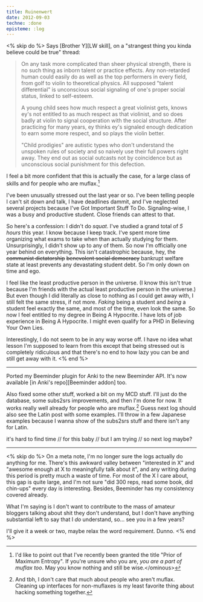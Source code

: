 ```yaml
---
title: Ruinenwert
date: 2012-09-03
techne: :done
episteme: :log
---
```


<% skip do %>
Says [Brother Y][LW skill], on a "strangest thing you kinda believe could be true" thread:

> On any task more complicated than sheer physical strength, there is no such thing as inborn talent or practice effects. Any non-retarded human could easily do as well as the top performers in every field, from golf to violin to theoretical physics. All supposed "talent differential" is unconscious social signaling of one's proper social status, linked to self-esteem.
>
> A young child sees how much respect a great violinist gets, knows ey's not entitled to as much respect as that violinist, and so does badly at violin to signal cooperation with the social structure. After practicing for many years, ey thinks ey's signaled enough dedication to earn some more respect, and so plays the violin better.
>
> "Child prodigies" are autistic types who don't understand the unspoken rules of society and so naively use their full powers right away. They end out as social outcasts not by coincidence but as unconscious social punishment for this defection.

I feel a bit more confident that this is actually the case, for a large class of skills and for people who are muflax.[^mu]

[^mu]:
    I'd like to point out that I've recently been granted the title "Prior of Maximum Entropy". If you're unsure who you are, *you are a part of muflax too*. May you know nothing and still be wise.\</ominous\>

I've been unusually stressed out the last year or so. I've been telling people I can't sit down and talk, I have deadlines dammit, and I've neglected several projects because I've Got Important Stuff To Do. Signaling-wise, I was a busy and productive student. Close friends can attest to that.

So here's a confession: I didn't do *squat*. I've studied a grand total of *5 hours* this year. I know because I keep track. I've spent more time organizing what exams to take when than actually studying for them. Unsurprisingly, I didn't show up to any of them. So now I'm officially one year behind on everything. This isn't catastrophic because, hey, the <del>communist dictatorship</del> <del>benevolent social democracy</del> bankrupt welfare state at least prevents any devastating student debt. So I'm only down on time and ego.

I feel like the least productive person in the universe. (I know this isn't true because I'm friends with the actual least productive person in the universe.) But even though I did literally as close to nothing as I could get away with, I still felt the same stress, if not more. *Faking* being a student and *being* a student feel exactly the same, and most of the time, even look the same. So now I feel entitled to my degree in Being A Hypocrite. I have lots of job experience in Being A Hypocrite. I might even qualify for a PHD in Believing Your Own Lies.

Interestingly, I do not seem to be in any way worse off. I have no idea what lesson I'm supposed to learn from this except that being stressed out is completely ridiculous and that there's no end to how lazy you can be and still get away with it.
<% end %>

---

Ported my Beeminder plugin for Anki to the new Beeminder API. It's now available [in Anki's repo][Beeminder addon] too.

Also fixed some other stuff, worked a bit on my MCD stuff. I'll just do the database, some subs2srs improvements, and then I'm done for now. It works really well already for people who are muflax.[^tbh] Guess next log should also see the Latin post with some examples. I'll throw in a few Japanese examples because I wanna show of the subs2srs stuff and there isn't any for Latin.

it's hard to find time // for this baby // but I am trying // so next log maybe?

[^tbh]:
    And tbh, I don't care that much about people who aren't muflax. Cleaning up interfaces for non-muflaxes is my least favorite thing about hacking something together.

---

<% skip do %>
On a meta note, I'm no longer sure the logs actually do anything for me. There's this awkward valley between "interested in X" and "awesome enough at X to meaningfully talk about it", and any writing during this period is pretty much a waste of time. For most of the X I care about, this gap is quite large, and I'm not sure "did 300 reps, read some book, did chin-ups" every day is interesting. Besides, Beeminder has my consistency covered already.

What I'm saying is I don't want to contribute to the mass of amateur bloggers talking about shit they don't understand, but I don't have anything substantial left to say that I *do* understand, so... see you in a few years?

I'll give it a week or two, maybe relax the word requirement. Dunno.
<% end %>
